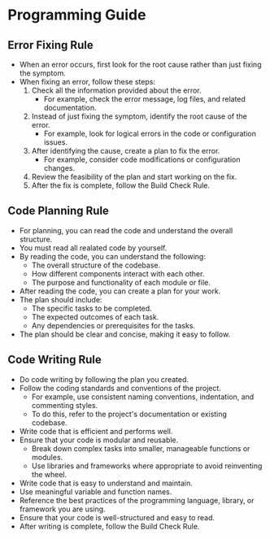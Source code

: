 # Programming Guide

## Error Fixing Rule

- When an error occurs, first look for the root cause rather than just fixing the symptom.
- When fixing an error, follow these steps:
  1. Check all the information provided about the error.
     - For example, check the error message, log files, and related documentation.
  2. Instead of just fixing the symptom, identify the root cause of the error.
     - For example, look for logical errors in the code or configuration issues.
  3. After identifying the cause, create a plan to fix the error.
     - For example, consider code modifications or configuration changes.
  4. Review the feasibility of the plan and start working on the fix.
  5. After the fix is complete, follow the Build Check Rule.

## Code Planning Rule

- For planning, you can read the code and understand the overall structure.
- You must read all realated code by yourself.
- By reading the code, you can understand the following:
  - The overall structure of the codebase.
  - How different components interact with each other.
  - The purpose and functionality of each module or file.
- After reading the code, you can create a plan for your work.
- The plan should include:
  - The specific tasks to be completed.
  - The expected outcomes of each task.
  - Any dependencies or prerequisites for the tasks.
- The plan should be clear and concise, making it easy to follow.

## Code Writing Rule

- Do code writing by following the plan you created.
- Follow the coding standards and conventions of the project.
  - For example, use consistent naming conventions, indentation, and commenting styles.
  - To do this, refer to the project's documentation or existing codebase.
- Write code that is efficient and performs well.
- Ensure that your code is modular and reusable.
  - Break down complex tasks into smaller, manageable functions or modules.
  - Use libraries and frameworks where appropriate to avoid reinventing the wheel.
- Write code that is easy to understand and maintain.
- Use meaningful variable and function names.
- Reference the best practices of the programming language, library, or framework you are using.
- Ensure that your code is well-structured and easy to read.
- After writing is complete, follow the Build Check Rule.